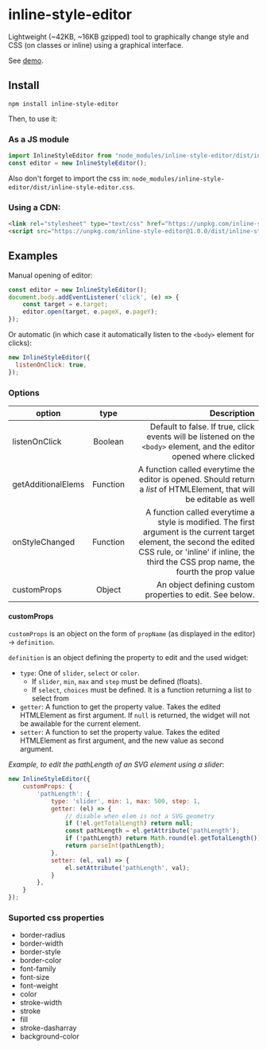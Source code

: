 # inline-style-editor
Lightweight (~42KB, ~16KB gzipped) tool to graphically change style and CSS (on classes or inline) using a graphical interface.

See [demo](https://qpincon.github.io/inline-style-editor/).

## Install
```
npm install inline-style-editor
```

Then, to use it:

### As a JS module
```js
import InlineStyleEditor from "node_modules/inline-style-editor/dist/inline-style-editor.mjs";
const editor = new InlineStyleEditor();
```
Also don't forget to import the css in: `node_modules/inline-style-editor/dist/inline-style-editor.css`.


### Using a CDN:
```html
<link rel="stylesheet" type="text/css" href="https://unpkg.com/inline-style-editor@1.0.0/dist/inline-style-editor.css" />
<script src="https://unpkg.com/inline-style-editor@1.0.0/dist/inline-style-editor.js"></script>
```

## Examples
Manual opening of editor:
```js
const editor = new InlineStyleEditor();
document.body.addEventListener('click', (e) => {
    const target = e.target;
    editor.open(target, e.pageX, e.pageY);
});
```
Or automatic (in which case it automatically listen to the `<body>` element for clicks):
```js
new InlineStyleEditor({
  listenOnClick: true,
});
```

### Options
| option        | type           | Description  |
| ------------- |:-------------:| -----:|
| listenOnClick      | Boolean | Default to false. If true, click events will be listened on the `<body>` element, and the editor opened where clicked |
| getAdditionalElems      | Function      |   A function called everytime the editor is opened. Should return a *list* of HTMLElement, that will be editable as well |
| onStyleChanged      | Function      |   A function called everytime a style is modified. The first argument is the current target element, the second the edited CSS rule, or 'inline' if inline, the third the CSS prop name, the fourth the prop value |
| customProps      | Object      |   An object defining custom properties to edit. See below. |

#### customProps

`customProps` is an object on the form of `propName` (as displayed in the editor) -> `definition`. 

`definition` is an object defining the property to edit and the used widget:
- `type`: One of `slider`, `select` or `color`. 
    - If `slider`, `min`, `max` and `step` must be defined (floats).
    - If `select`, `choices` must be defined. It is a function returning a list to select from
- `getter`: A function to get the property value. Takes the edited HTMLElement as first argument. If `null` is returned, the widget will not be awailable for the current element.
- `setter`: A function to set the property value. Takes the edited HTMLElement as first argument, and the new value as second argument.

_Example, to edit the pathLength of an SVG element using a slider_:
```js
new InlineStyleEditor({
    customProps: {
        'pathLength': {
            type: 'slider', min: 1, max: 500, step: 1,
            getter: (el) => {
                // disable when elem is not a SVG geometry
                if (!el.getTotalLength) return null;
                const pathLength = el.getAttribute('pathLength');
                if (!pathLength) return Math.round(el.getTotalLength());
                return parseInt(pathLength);
            },
            setter: (el, val) => {
                el.setAttribute('pathLength', val);
            }
        },
    }
});
```

### Suported css properties

- border-radius
- border-width
- border-style
- border-color
- font-family
- font-size
- font-weight
- color
- stroke-width
- stroke
- fill
- stroke-dasharray
- background-color
